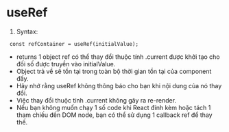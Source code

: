 # useRef

1. Syntax:

```
 const refContainer = useRef(initialValue);
```

- returns 1 object ref có thể thay đổi thuộc tính .current được khởi tạo cho đối số được truyền vào initialValue.
- Object trả về sẽ tồn tại trong toàn bộ thời gian tồn tại của component đấy.
- Hãy nhớ rằng useRef không thông báo cho bạn khi nội dung của nó thay đổi.
- Việc thay đổi thuộc tính .current không gây ra re-render.
- Nếu bạn không muốn chạy 1 số code khi React đính kèm hoặc tách 1 tham chiếu đến DOM node, bạn có thể sử dụng 1
  callback ref để thay thế.